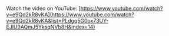 Watch the video on YouTube: [https://www.youtube.com/watch?v=e9Qd2kR8vKA](https://www.youtube.com/watch?v=e9Qd2kR8vKA&list=PLdgq5G0ox73UY-EJlU9AQmJ5YksqNVb8H&index=14)